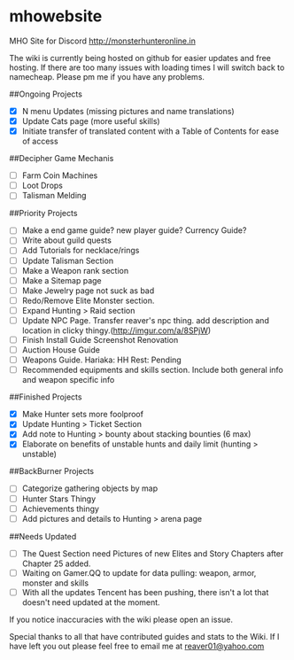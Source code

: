 # mhowebsite
MHO Site for Discord http://monsterhunteronline.in

The wiki is currently being hosted on github for easier updates and free hosting.  If there are too many issues with loading times I will switch back to namecheap.  Please pm me if you have any problems.

##Ongoing Projects
- [x] N menu Updates (missing pictures and name translations)
- [x] Update Cats page (more useful skills)
- [x] Initiate transfer of translated content with a Table of Contents for ease of access 

##Decipher Game Mechanis
- [ ] Farm Coin Machines
- [ ] Loot Drops
- [ ] Talisman Melding

##Priority Projects
- [ ] Make a end game guide? new player guide? Currency Guide?
- [ ] Write about guild quests
- [ ] Add Tutorials for necklace/rings
- [ ] Update Talisman Section
- [ ] Make a Weapon rank section
- [ ] Make a Sitemap page
- [ ] Make Jewelry page not suck as bad  
- [ ] Redo/Remove Elite Monster section.
- [ ] Expand Hunting > Raid section
- [ ] Update NPC Page. Transfer reaver's npc thing. add description and location in clicky thingy.(http://imgur.com/a/8SPjW)
- [ ] Finish Install Guide Screenshot Renovation
- [ ] Auction House Guide
- [ ] Weapons Guide. Hariaka: HH Rest: Pending
- [ ] Recommended equipments and skills section. Include both general info and weapon specific info

##Finished Projects
- [x] Make Hunter sets more foolproof
- [x] Update Hunting > Ticket Section
- [x] Add note to Hunting > bounty about stacking bounties (6 max)
- [x] Elaborate on benefits of unstable hunts and daily limit (hunting > unstable)

##BackBurner Projects
- [ ] Categorize gathering objects by map
- [ ] Hunter Stars Thingy
- [ ] Achievements thingy
- [ ] Add pictures and details to Hunting > arena page

##Needs Updated
- [ ] The Quest Section need Pictures of new Elites and Story Chapters after Chapter 25 added.
- [ ] Waiting on Gamer.QQ to update for data pulling: weapon, armor, monster and skills
- [ ] With all the updates Tencent has been pushing, there isn't a lot that doesn't need updated at the moment.

If you notice inaccuracies with the wiki please open an issue.


Special thanks to all that have contributed guides and stats to the Wiki. If I have left you out please feel free to email me at reaver01@yahoo.com
